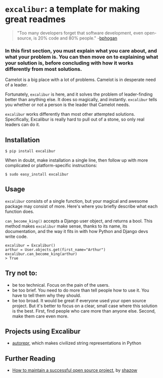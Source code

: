 ``excalibur``: a template for making great readmes
====================================================

> "Too many developers forget that software development, even open-source, is 20% code and 80% people." -[bphogan](https://news.ycombinator.com/item?id=11083033)

### In this first section, you must explain what you care about, and what your problem is. You can then move on to explaining what your solution is, before concluding with how it works differently from most solutions.

Camelot is a big place with a lot of problems. Camelot is in desperate need of a leader.

Fortunately, ``excalibur`` is here, and it solves the problem of leader-finding better than anything else. It does so magically, and instantly. ``excalibur`` tells you whether or not a person is the leader that Camelot needs.

``excalibur`` works differently than most other attempted solutions. Specifically, Excalibur is really hard to pull out of a stone, so only real leaders can do it.

Installation
------------

    $ pip install excalibur

When in doubt, make installation a single line, then follow up with more complicated or platform-specific instructions:

    $ sudo easy_install excalibur

Usage
-----

``excalibur`` consists of a single function, but your magical and awesome package may consist of more. Here's where you briefly describe what each function does. 

``can_become_king()`` accepts a Django user object, and returns a bool. This method makes ``excalibur`` make sense, thanks to its name, its documentation, and the way it fits in with how Python and Django devs write code.

    excalibur = Excalibur()
    arthur = User.objects.get(first_name="Arthur")
    excalibur.can_become_king(arthur)
    > True

Try not to:
-----------
* be too technical. Focus on the pain of the users.
* be too brief. You need to do more than tell people how to use it. You have to tell them why they should.
* be too broad. It would be great if everyone used your open source project. But it's better to focus on a clear, small case where this solution is the best. First, find people who care more than anyone else. Second, make them care even more.

Projects using Excalibur
------------------------
* [autorepr](https://github.com/wolever/autorepr), which makes civilized string representations in Python


Further Reading
---------------
* [How to maintain a successful open source project](https://medium.com/code-zen/how-to-maintain-a-successful-open-source-project-aaa2a5437d3a#.bx4dhpjom), by [shazow](https://github.com/shazow)
